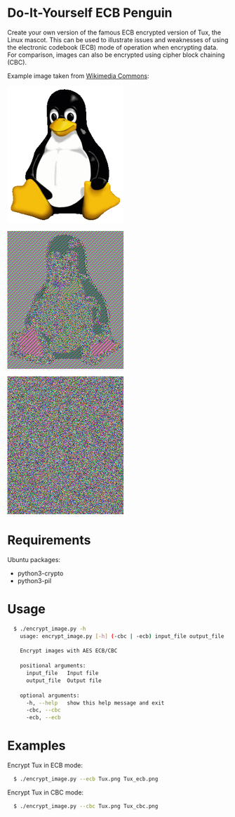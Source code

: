 # Do-It-Yourself ECB Penguin

Create your own version of the famous ECB encrypted version of Tux, the Linux
mascot. This can be used to illustrate issues and weaknesses of using the
electronic codebook (ECB) mode of operation when encrypting data. For
comparison, images can also be encrypted using cipher block chaining (CBC).

Example image taken from
[Wikimedia Commons](https://commons.wikimedia.org/wiki/File:Tux.png):

![tux](https://raw.githubusercontent.com/pakesson/diy-ecb-penguin/master/Tux.png)

![tux_ecb](https://raw.githubusercontent.com/pakesson/diy-ecb-penguin/master/Tux_ecb.png)

![tux_cbc](https://raw.githubusercontent.com/pakesson/diy-ecb-penguin/master/Tux_cbc.png)

# Requirements

Ubuntu packages:
  * python3-crypto
  * python3-pil

# Usage

```bash
  $ ./encrypt_image.py -h
    usage: encrypt_image.py [-h] (-cbc | -ecb) input_file output_file

    Encrypt images with AES ECB/CBC

    positional arguments:
      input_file   Input file
      output_file  Output file

    optional arguments:
      -h, --help   show this help message and exit
      -cbc, --cbc
      -ecb, --ecb
```

# Examples
Encrypt Tux in ECB mode:

```bash
  $ ./encrypt_image.py --ecb Tux.png Tux_ecb.png
```

Encrypt Tux in CBC mode:

```bash
  $ ./encrypt_image.py --cbc Tux.png Tux_cbc.png
```

